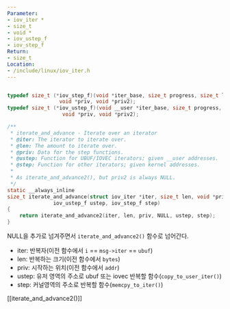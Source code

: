```yaml
---
Parameter:
- iov_iter *
- size_t
- void *
- iov_ustep_f
- iov_step_f
Return:
- size_t
Location:
- /include/linux/iov_iter.h
---
```


```c title=iterate_and_advance()

typedef size_t (*iov_step_f)(void *iter_base, size_t progress, size_t len,
			     void *priv, void *priv2);
typedef size_t (*iov_ustep_f)(void __user *iter_base, size_t progress, size_t len,
			      void *priv, void *priv2);

/**
 * iterate_and_advance - Iterate over an iterator
 * @iter: The iterator to iterate over.
 * @len: The amount to iterate over.
 * @priv: Data for the step functions.
 * @ustep: Function for UBUF/IOVEC iterators; given __user addresses.
 * @step: Function for other iterators; given kernel addresses.
 *
 * As iterate_and_advance2(), but priv2 is always NULL.
 */
static __always_inline
size_t iterate_and_advance(struct iov_iter *iter, size_t len, void *priv,
			   iov_ustep_f ustep, iov_step_f step)
{
	return iterate_and_advance2(iter, len, priv, NULL, ustep, step);
}
```
NULL을 추가로 넘겨주면서 `iterate_and_advance2()` 함수로 넘어간다.
- iter: 반복자(이전 함수에서 `i` == `msg->iter` == `ubuf`)
- len: 반복하는 크기(이전 함수에서 `bytes`)
- priv: 시작하는 위치(이전 함수에서 `addr`)
- ustep: 유저 영역의 주소로 ubuf 또는 iovec 반복할 함수(`copy_to_user_iter()`)
- step: 커널영역의 주소로 반복할 함수(`memcpy_to_iter()`)

[[iterate_and_advance2()]]